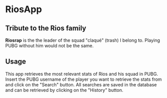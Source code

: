 # RiosApp

## Tribute to the Rios family
**Riosrap** is the the leader of the squad "claqué" (trash) I belong to. Playing PUBG without him would not be the same. 

## Usage
This app retrieves the most relevant stats of Rios and his squad in PUBG. 
Insert the PUBG username of the player you want to retrieve the stats from and click on the "Search" button.
All searches are saved in the database and can be retrieved by clicking on the "History" button.



